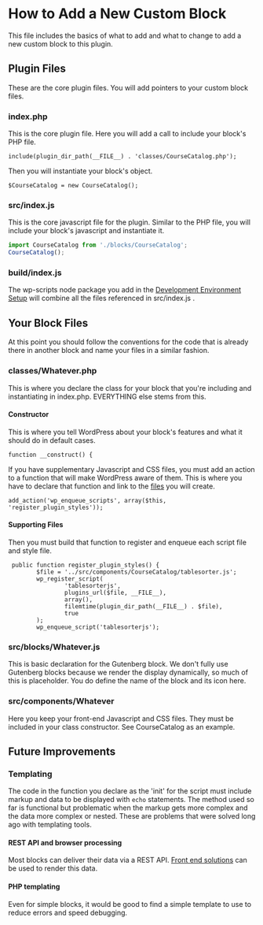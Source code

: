 # How to Add a New Custom Block
This file includes the basics of what to add and what to change to add a 
new custom block to this plugin.

## Plugin Files
These are the core plugin files. You will add pointers to your custom block files.
### index.php
This is the core plugin file. 
Here you will add a call to include your block's PHP file.
```phpregexp
include(plugin_dir_path(__FILE__) . 'classes/CourseCatalog.php');
```
Then you will instantiate your block's object.
```phpregexp
$CourseCatalog = new CourseCatalog();
```
### src/index.js
This is the core javascript file for the plugin. Similar to the PHP file, you will 
include your block's javascript and instantiate it.
```javascript
import CourseCatalog from './blocks/CourseCatalog';
CourseCatalog();
```
### build/index.js
The wp-scripts node package you add in the [Development Environment Setup](https://github.com/ucsc/ucsc-gutenberg-blocks#development-environment-setup) 
will combine all the files referenced in src/index.js .
## Your Block Files
At this point you should follow the conventions for the code that is already there in another block and name your files in a similar fashion.
### classes/Whatever.php
This is where you declare the class for your block that you're including and instantiating in index.php. EVERYTHING else stems from this.
#### Constructor
This is where you tell WordPress about your block's features and what it should do in default cases.
```phpregexp
function __construct() {
```
If you have supplementary Javascript and CSS files, you must add an action to a function that will make WordPress aware of them.
This is where you have to declare that function and link to the [files](CustomBlock.md#srccomponentswhatever) you will create.

```phpregexp
add_action('wp_enqueue_scripts', array($this, 'register_plugin_styles'));
```
#### Supporting Files
Then you must build that function to register and enqueue each script file and style file.
```phpregexp
 public function register_plugin_styles() {
        $file = '../src/components/CourseCatalog/tablesorter.js';
        wp_register_script(
                'tablesorterjs',
                plugins_url($file, __FILE__),
                array(),
                filemtime(plugin_dir_path(__FILE__) . $file),
                true
        );
        wp_enqueue_script('tablesorterjs');
```
### src/blocks/Whatever.js
This is basic declaration for the Gutenberg block. We don't fully use Gutenberg blocks because we render the display dynamically, so much of this is placeholder. You do define the name of the block and its icon here.
### src/components/Whatever
Here you keep your front-end Javascript and CSS files. They must be included in your class constructor. See CourseCatalog as an example.

## Future Improvements
### Templating
The code in the function you declare as the 'init' for the script must include markup and data to be displayed with ```echo``` statements.
The method used so far is functional but problematic when the markup gets more complex and the 
data more complex or nested. These are problems that were solved long ago with templating tools.
#### REST API and browser processing
Most blocks can deliver their data via a REST API. [Front end solutions](https://awhitepixel.com/blog/create-and-fetch-custom-rest-endpoints-in-gutenberg-blocks/) can be used to render this data.
#### PHP templating
Even for simple blocks, it would be good to find a simple template to use to reduce errors and speed debugging.
